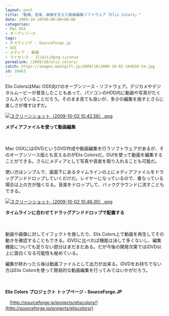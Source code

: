 ```yaml
---
layout: post
title: "動画、音楽、画像を交えた動画編集ソフトウェア「Elis Colors」"
date: 2009-10-10T09:00:00+09:00
categories:
- Mac OSX
- オープンソース
tags: 
- ホスティング - SourceForge.jp
- GUI
- メディア - 動画
- ライセンス - Zlib/Libpng License
permalink: /2009/10/elis_colors/
catch: https://images.moongift.jp/2009/10/2009-10-02-104630-tm.jpg
id: 18463
---
```

Elis ColorsはMac OSX向けのオープンソース・ソフトウェア。デジカメやデジタルムービーが普及したこともあって、パソコンのHDD内に動画や写真がたくさん入っていることだろう。そのまま見ても良いが、多少の編集を施すとさらに楽しさが増すはずだ。

  

[![スクリーンショット（2009-10-02 10.42.56）.png](https://images.moongift.jp/2009/10/2009-10-02-104256-tm.jpg)](https://images.moongift.jp/2009/10/2009-10-02-104256.png)  
  
**メディアファイルを使って動画編集**

  

　

  

Mac OSXにはiDVDというDVD作成や動画編集を行うソフトウェアがあるが、そのオープンソース版とも言えるのがElis Colorsだ。GUIを使って動画を編集することができる。さらにメディアとして写真や音楽を取り入れることも可能だ。

  
  
<!--more-->

使い方はシンプルで、画面下にあるタイムラインの上にメディアファイルをドラッグアンドドロップしていくだけだ。レイヤーになっているので、重なっている場合は上の方が強くなる。音楽をドロップして、バックグラウンドに流すこともできる。

  

[![スクリーンショット（2009-10-02 10.46.30）.png](https://images.moongift.jp/2009/10/2009-10-02-104630-tm.jpg)](https://images.moongift.jp/2009/10/2009-10-02-104630.png)  
  
**タイムラインに合わせてドラッグアンドドロップで配置する**

  

　

  

動画や画像に対してイフェクトを施したり、Elis Colors上で動画を再生してその動きを確認することもできる。iDVDに比べれば機能は決して多くないし、編集機能についても足りない部分はまだまだある。だが今後の開発次第ではiDVD以上に面白くなる可能性も秘めている。

  

編集が終わったら後は動画ファイルとして出力が出来る。iDVDをお持ちでない方はElis Colorsを使って簡易的な動画編集を行ってみてはいかがだろう。

  

　

  

**Elis Colors プロジェクト トップページ - SourceForge.JP**  
  
　[http://sourceforge.jp/projects/eliscolors/](http://sourceforge.jp/projects/eliscolors/)

  
